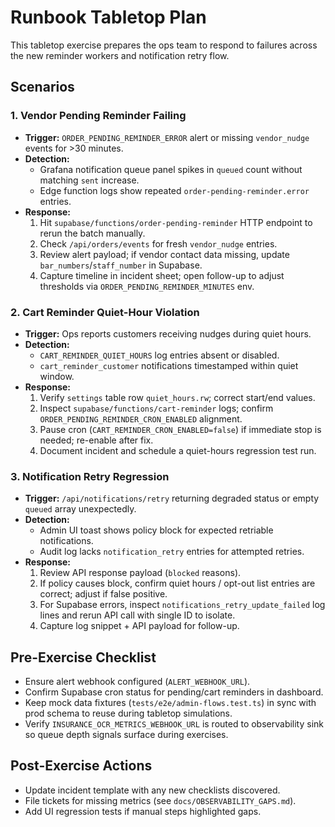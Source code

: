 # Runbook Tabletop Plan

This tabletop exercise prepares the ops team to respond to failures across the
new reminder workers and notification retry flow.

## Scenarios

### 1. Vendor Pending Reminder Failing

- **Trigger:** `ORDER_PENDING_REMINDER_ERROR` alert or missing `vendor_nudge`
  events for >30 minutes.
- **Detection:**
  - Grafana notification queue panel spikes in `queued` count without matching
    `sent` increase.
  - Edge function logs show repeated `order-pending-reminder.error` entries.
- **Response:**
  1. Hit `supabase/functions/order-pending-reminder` HTTP endpoint to rerun the
     batch manually.
  2. Check `/api/orders/events` for fresh `vendor_nudge` entries.
  3. Review alert payload; if vendor contact data missing, update
     `bar_numbers`/`staff_number` in Supabase.
  4. Capture timeline in incident sheet; open follow-up to adjust thresholds via
     `ORDER_PENDING_REMINDER_MINUTES` env.

### 2. Cart Reminder Quiet-Hour Violation

- **Trigger:** Ops reports customers receiving nudges during quiet hours.
- **Detection:**
  - `CART_REMINDER_QUIET_HOURS` log entries absent or disabled.
  - `cart_reminder_customer` notifications timestamped within quiet window.
- **Response:**
  1. Verify `settings` table row `quiet_hours.rw`; correct start/end values.
  2. Inspect `supabase/functions/cart-reminder` logs; confirm
     `ORDER_PENDING_REMINDER_CRON_ENABLED` alignment.
  3. Pause cron (`CART_REMINDER_CRON_ENABLED=false`) if immediate stop is
     needed; re-enable after fix.
  4. Document incident and schedule a quiet-hours regression test run.

### 3. Notification Retry Regression

- **Trigger:** `/api/notifications/retry` returning degraded status or empty
  `queued` array unexpectedly.
- **Detection:**
  - Admin UI toast shows policy block for expected retriable notifications.
  - Audit log lacks `notification_retry` entries for attempted retries.
- **Response:**
  1. Review API response payload (`blocked` reasons).
  2. If policy causes block, confirm quiet hours / opt-out list entries are
     correct; adjust if false positive.
  3. For Supabase errors, inspect `notifications_retry_update_failed` log lines
     and rerun API call with single ID to isolate.
  4. Capture log snippet + API payload for follow-up.

## Pre-Exercise Checklist

- Ensure alert webhook configured (`ALERT_WEBHOOK_URL`).
- Confirm Supabase cron status for pending/cart reminders in dashboard.
- Keep mock data fixtures (`tests/e2e/admin-flows.test.ts`) in sync with prod
  schema to reuse during tabletop simulations.
- Verify `INSURANCE_OCR_METRICS_WEBHOOK_URL` is routed to observability sink so
  queue depth signals surface during exercises.

## Post-Exercise Actions

- Update incident template with any new checklists discovered.
- File tickets for missing metrics (see `docs/OBSERVABILITY_GAPS.md`).
- Add UI regression tests if manual steps highlighted gaps.

